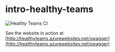 # intro-healthy-teams

![Healthy Teams CI](https://github.com/tccodes-repo/intro-healthy-teams/workflows/Healthy%20Teams%20CI/badge.svg?branch=master)

See the website in action at [http://healthyteams.azurewebsites.net/swagger](http://healthyteams.azurewebsites.net/swagger)
